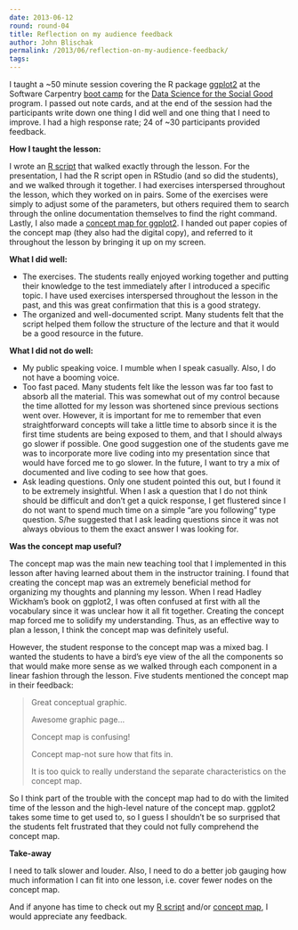 ```yaml
---
date: 2013-06-12
round: round-04
title: Reflection on my audience feedback
author: John Blischak
permalink: /2013/06/reflection-on-my-audience-feedback/
tags:
---
```

I taught a ~50 minute session covering the R package [ggplot2][1] at the Software Carpentry [boot camp][2] for the [Data Science for the Social Good][3] program. I passed out note cards, and at the end of the session had the participants write down one thing I did well and one thing that I need to improve. I had a high response rate; 24 of ~30 participants provided feedback.

**How I taught the lesson:**

I wrote an [R script][4] that walked exactly through the lesson. For the presentation, I had the R script open in RStudio (and so did the students), and we walked through it together. I had exercises interspersed throughout the lesson, which they worked on in pairs. Some of the exercises were simply to adjust some of the parameters, but others required them to search through the online documentation themselves to find the right command. Lastly, I also made a [concept map for ggplot2][5]. I handed out paper copies of the concept map (they also had the digital copy), and referred to it throughout the lesson by bringing it up on my screen.

**What I did well:**

*   The exercises. The students really enjoyed working together and putting their knowledge to the test immediately after I introduced a specific topic. I have used exercises interspersed throughout the lesson in the past, and this was great confirmation that this is a good strategy.
*   The organized and well-documented script. Many students felt that the script helped them follow the structure of the lecture and that it would be a good resource in the future.

**What I did not do well:**

*   My public speaking voice. I mumble when I speak casually. Also, I do not have a booming voice.
*   Too fast paced. Many students felt like the lesson was far too fast to absorb all the material. This was somewhat out of my control because the time allotted for my lesson was shortened since previous sections went over. However, it is important for me to remember that even straightforward concepts will take a little time to absorb since it is the first time students are being exposed to them, and that I should always go slower if possible. One good suggestion one of the students gave me was to incorporate more live coding into my presentation since that would have forced me to go slower. In the future, I want to try a mix of documented and live coding to see how that goes.
*   Ask leading questions. Only one student pointed this out, but I found it to be extremely insightful. When I ask a question that I do not think should be difficult and don&#8217;t get a quick response, I get flustered since I do not want to spend much time on a simple &#8220;are you following&#8221; type question. S/he suggested that I ask leading questions since it was not always obvious to them the exact answer I was looking for.

**Was the concept map useful?**

The concept map was the main new teaching tool that I implemented in this lesson after having learned about them in the instructor training. I found that creating the concept map was an extremely beneficial method for organizing my thoughts and planning my lesson. When I read Hadley Wickham&#8217;s book on ggplot2, I was often confused at first with all the vocabulary since it was unclear how it all fit together. Creating the concept map forced me to solidify my understanding. Thus, as an effective way to plan a lesson, I think the concept map was definitely useful.

However, the student response to the concept map was a mixed bag. I wanted the students to have a bird&#8217;s eye view of the all the components so that would make more sense as we walked through each component in a linear fashion through the lesson. Five students mentioned the concept map in their feedback:

> Great conceptual graphic.
> 
> Awesome graphic page&#8230;
> 
> Concept map is confusing!
> 
> Concept map-not sure how that fits in.
> 
> It is too quick to really understand the separate characteristics on the concept map.

So I think part of the trouble with the concept map had to do with the limited time of the lesson and the high-level nature of the concept map. ggplot2 takes some time to get used to, so I guess I shouldn&#8217;t be so surprised that the students felt frustrated that they could not fully comprehend the concept map.

**Take-away**

I need to talk slower and louder. Also, I need to do a better job gauging how much information I can fit into one lesson, i.e. cover fewer nodes on the concept map.

And if anyone has time to check out my [R script][4] and/or [concept map][5], I would appreciate any feedback.

 [1]: http://ggplot2.org/
 [2]: http://software-carpentry.org/bootcamps/2013-06-dssg.html
 [3]: http://dssg.io/
 [4]: https://github.com/swcarpentry/boot-camps/blob/2013-06-dssg/R/ggplot2/intro-to-ggplot2.R
 [5]: https://github.com/swcarpentry/boot-camps/blob/2013-06-dssg/R/ggplot2/ggplot2-concept-map.png
